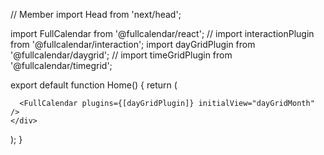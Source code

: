 // Member
import Head from 'next/head';

import FullCalendar from '@fullcalendar/react';
// import interactionPlugin from '@fullcalendar/interaction';
import dayGridPlugin from '@fullcalendar/daygrid';
// import timeGridPlugin from '@fullcalendar/timegrid';

export default function Home() {
  return (
    <div>
      <Head>
        <title>Full Calendar Next JS POC</title>
      </Head>

      <FullCalendar plugins={[dayGridPlugin]} initialView="dayGridMonth" />
    </div>
  );
}
